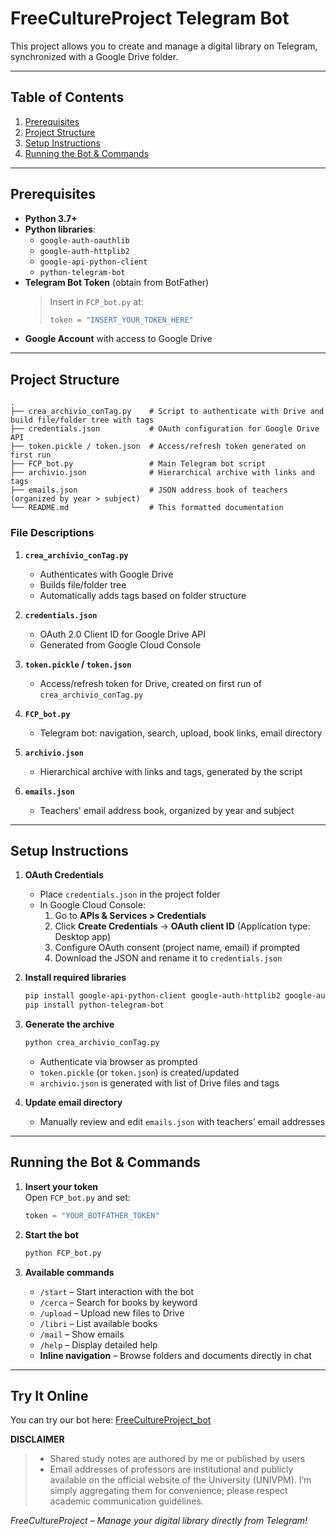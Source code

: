 # FreeCultureProject Telegram Bot

This project allows you to create and manage a digital library on Telegram, synchronized with a Google Drive folder.

---

## Table of Contents

1. [Prerequisites](#prerequisites)  
2. [Project Structure](#project-structure)  
3. [Setup Instructions](#setup-instructions)  
4. [Running the Bot & Commands](#running-the-bot--commands)  

---

## Prerequisites

- **Python 3.7+**  
- **Python libraries**:  
  - `google-auth-oauthlib`  
  - `google-auth-httplib2`  
  - `google-api-python-client`  
  - `python-telegram-bot`  
- **Telegram Bot Token** (obtain from BotFather)  
  > Insert in `FCP_bot.py` at:  
  > ```python
  > token = "INSERT_YOUR_TOKEN_HERE"
  > ```  
- **Google Account** with access to Google Drive  

---

## Project Structure

```
.
├── crea_archivio_conTag.py    # Script to authenticate with Drive and build file/folder tree with tags
├── credentials.json           # OAuth configuration for Google Drive API
├── token.pickle / token.json  # Access/refresh token generated on first run
├── FCP_bot.py                 # Main Telegram bot script
├── archivio.json              # Hierarchical archive with links and tags
├── emails.json                # JSON address book of teachers (organized by year > subject)
└── README.md                  # This formatted documentation
```

### File Descriptions

1. **`crea_archivio_conTag.py`**  
   - Authenticates with Google Drive  
   - Builds file/folder tree  
   - Automatically adds tags based on folder structure

2. **`credentials.json`**  
   - OAuth 2.0 Client ID for Google Drive API  
   - Generated from Google Cloud Console

3. **`token.pickle` / `token.json`**  
   - Access/refresh token for Drive, created on first run of `crea_archivio_conTag.py`

4. **`FCP_bot.py`**  
   - Telegram bot: navigation, search, upload, book links, email directory

5. **`archivio.json`**  
   - Hierarchical archive with links and tags, generated by the script

6. **`emails.json`**  
   - Teachers' email address book, organized by year and subject

---

## Setup Instructions

1. **OAuth Credentials**  
   - Place `credentials.json` in the project folder  
   - In Google Cloud Console:
     1. Go to **APIs & Services > Credentials**  
     2. Click **Create Credentials** → **OAuth client ID** (Application type: Desktop app)  
     3. Configure OAuth consent (project name, email) if prompted  
     4. Download the JSON and rename it to `credentials.json`

2. **Install required libraries**  
   ```bash
   pip install google-api-python-client google-auth-httplib2 google-auth-oauthlib
   pip install python-telegram-bot
   ```

3. **Generate the archive**  
   ```bash
   python crea_archivio_conTag.py
   ```
   - Authenticate via browser as prompted  
   - `token.pickle` (or `token.json`) is created/updated  
   - `archivio.json` is generated with list of Drive files and tags

4. **Update email directory**  
   - Manually review and edit `emails.json` with teachers’ email addresses

---

## Running the Bot & Commands

1. **Insert your token**  
   Open `FCP_bot.py` and set:
   ```python
   token = "YOUR_BOTFATHER_TOKEN"
   ```

2. **Start the bot**  
   ```bash
   python FCP_bot.py
   ```

3. **Available commands**  
   - `/start` – Start interaction with the bot  
   - `/cerca` – Search for books by keyword  
   - `/upload` – Upload new files to Drive  
   - `/libri` – List available books  
   - `/mail` – Show emails
   - `/help` – Display detailed help  
   - **Inline navigation** – Browse folders and documents directly in chat

---


## Try It Online
You can try our bot here: [FreeCultureProject_bot](https://t.me/FreeCultureProject_bot)

**DISCLAIMER** 
> - Shared study notes are authored by me or published by users  
> - Email addresses of professors are institutional and publicly available on the official website of the University (UNIVPM).
    I’m simply aggregating them for convenience; please respect academic communication guidelines.

*FreeCultureProject – Manage your digital library directly from Telegram!*  
